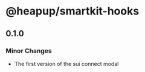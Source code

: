 # @heapup/smartkit-hooks

## 0.1.0

### Minor Changes

- The first version of the sui connect modal
